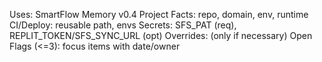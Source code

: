 Uses: SmartFlow Memory v0.4
Project Facts: repo, domain, env, runtime
CI/Deploy: reusable path, envs
Secrets: SFS_PAT (req), REPLIT_TOKEN/SFS_SYNC_URL (opt)
Overrides: (only if necessary)
Open Flags (<=3): focus items with date/owner
